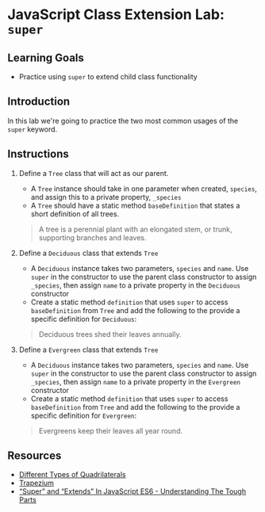 # JavaScript Class Extension Lab: `super`

## Learning Goals

* Practice using `super` to extend child class functionality

## Introduction

In this lab we're going to practice the two most common usages of the `super`
keyword.

## Instructions

1.  Define a `Tree` class that will act as our parent.

    - A `Tree` instance should take in one parameter when created, `species`,
      and assign this to a private property, `_species`
    - A `Tree` should have a static method `baseDefinition` that states a short
      definition of all trees.

    > A tree is a perennial plant with an elongated stem, or trunk, supporting
    > branches and leaves.

2.  Define a `Deciduous` class that extends `Tree`

    - A `Deciduous` instance takes two parameters, `species` and `name`. Use
      `super` in the constructor to use the parent class constructor to assign
      `_species`, then assign `name` to a private property in the `Deciduous`
      constructor
    - Create a static method `definition` that uses `super` to access
      `baseDefinition` from `Tree` and add the following to the provide a specific
      definition for `Deciduous`:

    > Deciduous trees shed their leaves annually.

3.  Define a `Evergreen` class that extends `Tree`

    - A `Deciduous` instance takes two parameters, `species` and `name`. Use
      `super` in the constructor to use the parent class constructor to assign
      `_species`, then assign `name` to a private property in the `Evergreen`
      constructor
    - Create a static method `definition` that uses `super` to access
      `baseDefinition` from `Tree` and add the following to the provide a specific
      definition for `Evergreen`:

    > Evergreens keep their leaves all year round.

## Resources

- [Different Types of Quadrilaterals](https://www.math-only-math.com/different-types-of-quadrilaterals.html)
- [Trapezium](http://mathworld.wolfram.com/Trapezium.html)
- [“Super” and “Extends” In JavaScript ES6 - Understanding The Tough Parts](https://medium.com/beginners-guide-to-mobile-web-development/super-and-extends-in-javascript-es6-understanding-the-tough-parts-6120372d3420)
